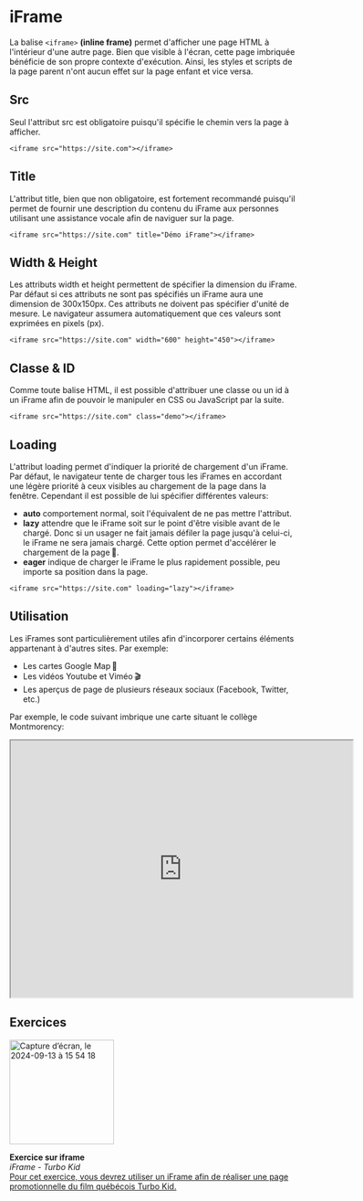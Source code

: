 # iFrame
La balise `<iframe>` **(inline frame)** permet d'afficher une page HTML à l'intérieur d'une autre page. Bien que visible à l'écran, cette page imbriquée bénéficie de son propre contexte d'exécution. Ainsi, les styles et scripts de la page parent n'ont aucun effet sur la page enfant et vice versa.

## Src

Seul l'attribut src est obligatoire puisqu'il spécifie le chemin vers la page à afficher.

```
<iframe src="https://site.com"></iframe>
```

## Title

L'attribut title, bien que non obligatoire, est fortement recommandé puisqu'il permet de fournir une description du contenu du iFrame aux personnes utilisant une assistance vocale afin de naviguer sur la page.

```
<iframe src="https://site.com" title="Démo iFrame"></iframe>
```

## Width & Height

Les attributs width et height permettent de spécifier la dimension du iFrame. Par défaut si ces attributs ne sont pas spécifiés un iFrame aura une dimension de 300x150px. Ces attributs ne doivent pas spécifier d'unité de mesure. Le navigateur assumera automatiquement que ces valeurs sont exprimées en pixels (px).

```
<iframe src="https://site.com" width="600" height="450"></iframe>
```

## Classe & ID

Comme toute balise HTML, il est possible d'attribuer une classe ou un id à un iFrame afin de pouvoir le manipuler en CSS ou JavaScript par la suite.

```
<iframe src="https://site.com" class="demo"></iframe>
```

## Loading

L'attribut loading permet d'indiquer la priorité de chargement d'un iFrame. Par défaut, le navigateur tente de charger tous les iFrames en accordant une légère priorité à ceux visibles au chargement de la page dans la fenêtre. Cependant il est possible de lui spécifier différentes valeurs:

- **auto** comportement normal, soit l'équivalent de ne pas mettre l'attribut.
- **lazy** attendre que le iFrame soit sur le point d'être visible avant de le chargé. Donc si un usager ne fait jamais défiler la page jusqu'à celui-ci, le iFrame ne sera jamais chargé. Cette option permet d'accélérer le chargement de la page 🏁.
- **eager** indique de charger le iFrame le plus rapidement possible, peu importe sa position dans la page.
```
<iframe src="https://site.com" loading="lazy"></iframe>
```

## Utilisation

Les iFrames sont particulièrement utiles afin d'incorporer certains éléments appartenant à d'autres sites. Par exemple:

- Les cartes Google Map 📍
- Les vidéos Youtube et Viméo 🎬
- Les aperçus de page de plusieurs réseaux sociaux (Facebook, Twitter, etc.)

Par exemple, le code suivant imbrique une carte situant le collège Montmorency:

<iframe src="https://www.google.com/maps/embed?pb=!1m18!1m12!1m3!1d2793.5485899861956!2d-73.72064708431346!3d45.559405635106366!2m3!1f0!2f0!3f0!3m2!1i1024!2i768!4f13.1!3m3!1m2!1s0x4cc9223815890e79%3A0xe7408a77564697c4!2sColl%C3%A8ge%20Montmorency!5e0!3m2!1sfr!2sca!4v1617136763120!5m2!1sfr!2sca" width="600" height="450" loading="lazy">
</iframe>


## Exercices

<div class="grid grid-auto" markdown>
<img width="183" alt="Capture d’écran, le 2024-09-13 à 15 54 18" src="https://github.com/user-attachments/assets/b1313d6b-3bac-448d-a2ff-cfbb3a069e99">




  **Exercice sur iframe**<br>
  _iFrame - Turbo Kid_<br>
  [Pour cet exercice, vous devrez utiliser un iFrame afin de réaliser une page promotionnelle du film québécois Turbo Kid.](../exercices/turbo-kid.md)
</div>
